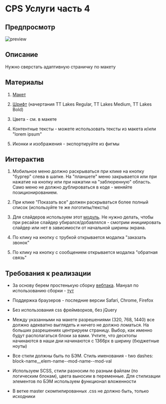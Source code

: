 # CPS Услуги часть 4

## Предпросмотр

![preview](later)

## Описание

Нужно сверстать адаптивную страничку по макету

## Материалы

1. [Макет](https://www.figma.com/file/ttlPwrOE9PxIpxl3FqkIT1/%D0%92%D0%B5%D1%80%D1%81%D1%82%D0%BA%D0%B0-%D0%BF%D1%80%D0%B8%D0%B5%D0%BC%D0%BB%D0%B5%D0%BC%D0%BE%D0%B3%D0%BE-%D0%BC%D0%B0%D0%BA%D0%B5%D1%82%D0%B0?node-id=0%3A312&t=e5yhwOwhdBAmAWN0-1)

2. [Шрифт](https://webfonts.pro/base-web-fonts/sans-serif-grotesque/897-tt-lakes.html) (начертания TT Lakes Regular, TT Lakes Medium, TT Lakes Bold)

3. Цвета - см. в макете

4. Контентные тексты - можете использовать тексты из макета и/или "lorem ipsum"

5. Иконки и изображения - экспортируйте из фигмы

## Интерактив

1. Мобильное меню должно раскрываться при клике на кнопку "бургер" слева в шапке. На "планшете" меню закрывается или при нажатие на кнопку или при нажатии на "заблюренную" область. Само меню не должно дублироваться в коде - меняйте позиционированием.

2. При клике "Показать все" должен раскрываться более полный список (используйте те же логотипы/тексты)

3. Для слайдеров используем этот [модуль](https://swiperjs.com). Не нужно делать, чтобы при ресайзе слайдер убирался/добавлялся - смотрим инициировать слайдер или нет в зависимости от начальной ширины экрана.

4. По клику на кнопку с трубкой открывается модалка "заказать звонок"

5. По клику на кнопку с сообщением открывается модалка "обратная связь"

## Требования к реализации

- За основу берем простенькую сборку [вебпака](https://github.com/jm-program/webpack-static-template). Мануал по использованию сборки - [тут](https://gist.github.com/didolf/b2fcdab713265eee5852221ebf5df7d5)

- Поддержка браузеров - последние версии Safari, Chrome, Firefox

- Без использования css фреймворков, без jQuery

- Между указанными на макете разрешениями (320, 768, 1440) все должно адекватно выглядеть и ничего не должно ломаться. На больших разрешениях центрируем страницу. Выбор, как именно будут располагаться блоки за вами. Учтите, что десктопы начинаются в наши дни начинаются с 1366px в ширину (бюджетные ноуты)

- Все стили должны быть по БЭМ. Стиль именования - two dashes: block-name\_\_elem-name--mod-name--mod-val

- Используем SCSS, стили разносим по разным файлам (по логическим блокам), цвета выносим в переменные. Для стилизации элементов по БЭМ используем функционал вложенности

- В ветке master скомпилированных .css не должно быть, только исходники
